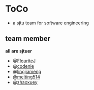 # ToCo

- a sjtu team for software engineering

## team member ##

**all are sjtuer**

- @[FlouriteJ](https://github.com/FlouriteJ)
- @[codenie](https://github.com/codenie)
- @[lingjiameng](#)
- @[melting514](https://github.com/melting514)
- @[zhaoxuey](https://github.com/zhaoxuey)
